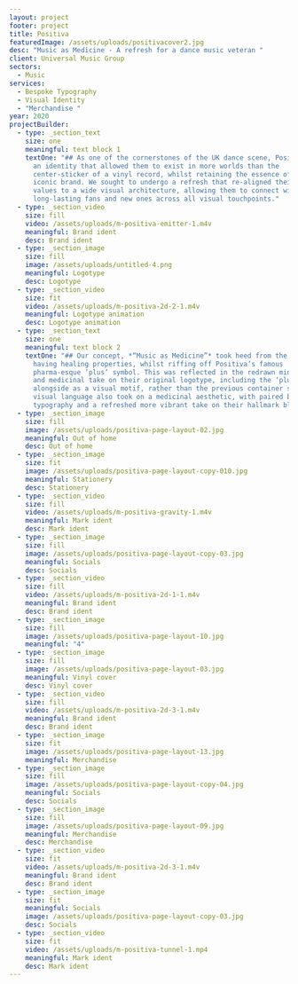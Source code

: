 ```yaml
---
layout: project
footer: project
title: Positiva
featuredImage: /assets/uploads/positivacover2.jpg
desc: "Music as Medicine - A refresh for a dance music veteran "
client: Universal Music Group
sectors:
  - Music
services:
  - Bespoke Typography
  - Visual Identity
  - "Merchandise "
year: 2020
projectBuilder:
  - type: _section_text
    size: one
    meaningful: text block 1
    textOne: "## As one of the cornerstones of the UK dance scene, Positiva needed
      an identity that allowed them to exist in more worlds than the
      center-sticker of a vinyl record, whilst retaining the essence of their
      iconic brand. We sought to undergo a refresh that re-aligned their core
      values to a wide visual architecture, allowing them to connect with both
      long-lasting fans and new ones across all visual touchpoints."
  - type: _section_video
    size: fill
    video: /assets/uploads/m-positiva-emitter-1.m4v
    meaningful: Brand ident
    desc: Brand ident
  - type: _section_image
    size: fill
    image: /assets/uploads/untitled-4.png
    meaningful: Logotype
    desc: Logotype
  - type: _section_video
    size: fit
    video: /assets/uploads/m-positiva-2d-2-1.m4v
    meaningful: Logotype animation
    desc: Logotype animation
  - type: _section_text
    size: one
    meaningful: text block 2
    textOne: "## Our concept, *“Music as Medicine”* took heed from the idea of music
      having healing properties, whilst riffing off Positiva’s famous
      pharma-esque ‘plus’ symbol. This was reflected in the redrawn minimalistic
      and medicinal take on their original logotype, including the ‘plus’
      alongside as a visual motif, rather than the previous container shape. The
      visual language also took on a medicinal aesthetic, with paired back
      typography and a refreshed more vibrant take on their hallmark blue."
  - type: _section_image
    size: fill
    image: /assets/uploads/positiva-page-layout-02.jpg
    meaningful: Out of home
    desc: Out of home
  - type: _section_image
    size: fit
    image: /assets/uploads/positiva-page-layout-copy-010.jpg
    meaningful: Stationery
    desc: Stationery
  - type: _section_video
    size: fill
    video: /assets/uploads/m-positiva-gravity-1.m4v
    meaningful: Mark ident
    desc: Mark ident
  - type: _section_image
    size: fill
    image: /assets/uploads/positiva-page-layout-copy-03.jpg
    meaningful: Socials
    desc: Socials
  - type: _section_video
    size: fill
    video: /assets/uploads/m-positiva-2d-1-1.m4v
    meaningful: Brand ident
    desc: Brand ident
  - type: _section_image
    size: fill
    image: /assets/uploads/positiva-page-layout-10.jpg
    meaningful: "4"
  - type: _section_image
    size: fill
    image: /assets/uploads/positiva-page-layout-03.jpg
    meaningful: Vinyl cover
    desc: Vinyl cover
  - type: _section_video
    size: fill
    video: /assets/uploads/m-positiva-2d-3-1.m4v
    meaningful: Brand ident
    desc: Brand ident
  - type: _section_image
    size: fit
    image: /assets/uploads/positiva-page-layout-13.jpg
    meaningful: Merchandise
  - type: _section_image
    size: fill
    image: /assets/uploads/positiva-page-layout-copy-04.jpg
    meaningful: Socials
    desc: Socials
  - type: _section_image
    size: fill
    image: /assets/uploads/positiva-page-layout-09.jpg
    meaningful: Merchandise
    desc: Merchandise
  - type: _section_video
    size: fit
    video: /assets/uploads/m-positiva-2d-3-1.m4v
    meaningful: Brand ident
    desc: Brand ident
  - type: _section_image
    size: fit
    meaningful: Socials
    image: /assets/uploads/positiva-page-layout-copy-03.jpg
    desc: Socials
  - type: _section_video
    size: fit
    video: /assets/uploads/m-positiva-tunnel-1.mp4
    meaningful: Mark ident
    desc: Mark ident
---
```

